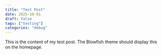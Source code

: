 ```yaml
---
title: "Test Post"
date: 2025-10-01
draft: false
tags: ["testing"]
categories: "debug"
---
```


This is the content of my test post. The Blowfish theme should display this on the homepage.